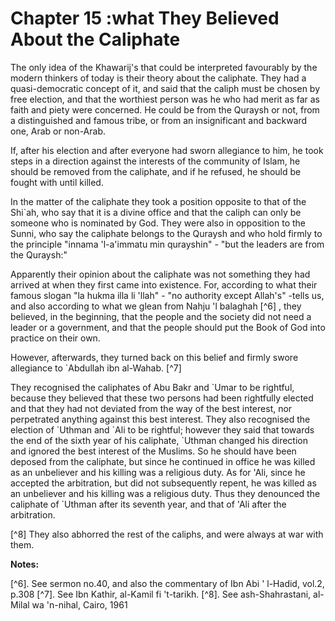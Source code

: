 Chapter 15 :what They Believed About the Caliphate
==================================================

The only idea of the Khawarij's that could be interpreted favourably by
the modern thinkers of today is their theory about the caliphate. They
had a quasi-democratic concept of it, and said that the caliph must be
chosen by free election, and that the worthiest person was he who had
merit as far as faith and piety were concerned. He could be from the
Quraysh or not, from a distinguished and famous tribe, or from an
insignificant and backward one, Arab or non-Arab.

If, after his election and after everyone had sworn allegiance to him,
he took steps in a direction against the interests of the community of
Islam, he should be removed from the caliphate, and if he refused, he
should be fought with until killed.

In the matter of the caliphate they took a position opposite to that of
the Shi\`ah, who say that it is a divine office and that the caliph can
only be someone who is nominated by God. They were also in opposition to
the Sunni, who say the caliphate belongs to the Quraysh and who hold
firmly to the principle "innama 'l-a'immatu min qurayshin" - "but the
leaders are from the Quraysh:"

Apparently their opinion about the caliphate was not something they had
arrived at when they first came into existence. For, according to what
their famous slogan "la hukma illa li 'llah" - "no authority except
Allah's" -tells us, and also according to what we glean from Nahju 'l
balaghah [^6] , they believed, in the beginning, that the people and the
society did not need a leader or a government, and that the people
should put the Book of God into practice on their own.

However, afterwards, they turned back on this belief and firmly swore
allegiance to \`Abdullah ibn al-Wahab. [^7]

They recognised the caliphates of Abu Bakr and \`Umar to be rightful,
because they believed that these two persons had been rightfully elected
and that they had not deviated from the way of the best interest, nor
perpetrated anything against this best interest. They also recognised
the election of \`Uthman and \`Ali to be rightful; however they said
that towards the end of the sixth year of his caliphate, \`Uthman
changed his direction and ignored the best interest of the Muslims. So
he should have been deposed from the caliphate, but since he continued
in office he was killed as an unbeliever and his killing was a religious
duty. As for 'Ali, since he accepted the arbitration, but did not
subsequently repent, he was killed as an unbeliever and his killing was
a religious duty. Thus they denounced the caliphate of \`Uthman after
its seventh year, and that of 'Ali after the arbitration.

[^8] They also abhorred the rest of the caliphs, and were always at war
with them.

**Notes:**

[^6]. See sermon no.40, and also the commentary of Ibn Abi ' l-Hadid,
vol.2, p.308
[^7]. See Ibn Kathir, al-Kamil fi 't-tarikh.
[^8]. See ash-Shahrastani, al-Milal wa 'n-nihal, Cairo, 1961

